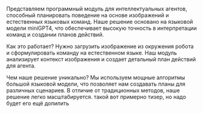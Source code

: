 Представляем программный модуль для интеллектуальных агентов, способный планировать поведение на основе изображений и естественных языковых команд. Наше решение основано на языковой модели miniGPT4, что обеспечивает высокую точность в интерпретации команд и создании планов действий.

Как это работает? Нужно загрузить изображение из окружения робота и сформулировать команду на естественном языке. Наш модуль анализирует контекст изображения и создает детальный план действий для агента.

Чем наше решение уникально? Мы используем мощные алгоритмы большой языковой модели, что позволяет нам создавать планы для различных сценариев. В отличие от традиционных методов, наше решение легко масштабируется.
такой вот примерно тизер, но надо будет его ещё допилить
